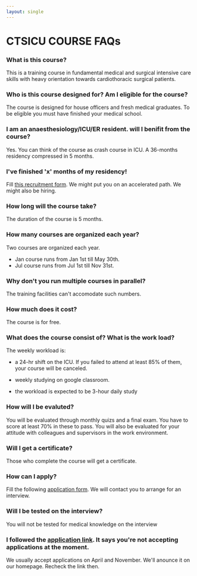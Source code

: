 ```yaml
---
layout: single
---
```



# CTSICU COURSE FAQs

### What is this course?
This is a training course in fundamental medical and surgical intensive care skills with heavy orientation towards cardiothoracic surgical patients.

### Who is this course designed for? Am I eligible for the course?
The course is designed for house officers and fresh medical graduates. To be eligible you must have finished your medical school.

### I am an anaesthesiology/ICU/ER resident. will I benifit from the course?
Yes.  You can think of the course as crash course in ICU.  A 36-months residency compressed in 5 months.

### I've finished 'x' months of my residency!
Fill [this recruitment form](https://forms.gle/kBmB94m2sNt1CQJU6).  We might put you on an accelerated path.
We might also be hiring.

### How long will the course take?
The duration of the course is 5 months.

### How many courses are organized each year?
Two courses are organized each year.
- Jan course runs from Jan 1st till May 30th.
- Jul course runs from Jul 1st till Nov 31st.

### Why don't you run multiple courses in parallel?
The training facilities can't accomodate such numbers.

### How much does it cost?
The course is for free. 

### What does the course consist of? What is the work load?
The weekly workload is:
- a 24-hr shift on the ICU. If you failed to attend at least 85% of them, your course will be canceled.

- weekly studying on google classroom.
- the workload is expected to be 3-hour daily study 

### How will I be evaluted?
You will be evaluated through monthly quizs and a final exam. You have to score at least 70% in these to pass.
You will also be evaluated for your attitude with colleagues and supervisors in the work environment.

### Will I get a certificate?
Those who complete the course will get a certificate.

### How can I apply?
Fill the following [application form](https://forms.gle/RLCVpUnvb6GXag8J9). We will contact you to arrange for an interview.

### Will I be tested on the interview?
You will not be tested for medical knowledge on the interview

### I followed the [application link](https://forms.gle/RLCVpUnvb6GXag8J9). It says you're not accepting applications at the moment.
We usually accept applications on April and November.  We'll anounce it on our homepage. Recheck the link then.
